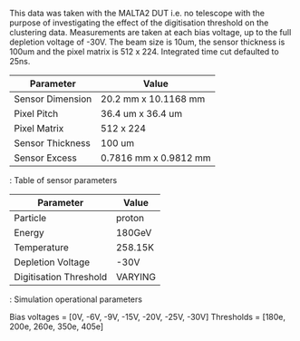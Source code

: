 This data was taken with the MALTA2 DUT i.e. no telescope with the purpose of investigating the effect of the digitisation threshold on the clustering data. Measurements are taken at each bias voltage, up to the full depletion voltage of -30V. The beam size is 10um, the sensor thickness is 100um and the pixel matrix is 512 x 224. Integrated time cut defaulted to 25ns.

| Parameter        | Value                 |
|------------------|-----------------------|
| Sensor Dimension | 20.2 mm x 10.1168 mm  |
| Pixel Pitch      | 36.4 um x 36.4 um     |
| Pixel Matrix     | 512 x 224             |
| Sensor Thickness | 100 um                |
| Sensor Excess    | 0.7816 mm x 0.9812 mm |

: Table of sensor parameters

| Parameter              | Value   |
|------------------------|---------|
| Particle               | proton  |
| Energy                 | 180GeV  |
| Temperature            | 258.15K |
| Depletion Voltage      | -30V    |
| Digitisation Threshold | VARYING |

: Simulation operational parameters

Bias voltages = [0V, -6V, -9V, -15V, -20V, -25V, -30V]
Thresholds = [180e, 200e, 260e, 350e, 405e]